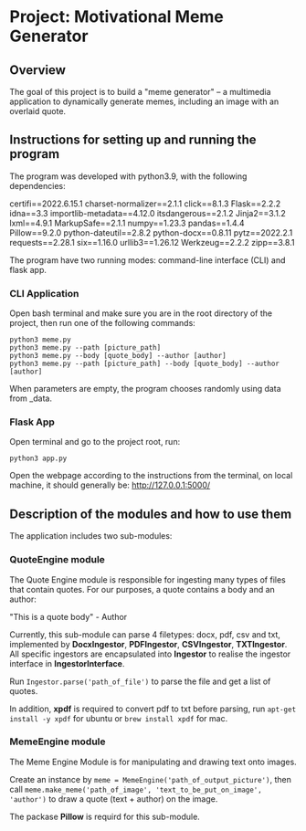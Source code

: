 # Project: Motivational Meme Generator

## Overview

The goal of this project is to build a "meme generator" – a multimedia
application to dynamically generate memes, including an image with an overlaid
quote.


## Instructions for setting up and running the program

The program was developed with python3.9, with the following dependencies:

certifi==2022.6.15.1
charset-normalizer==2.1.1
click==8.1.3
Flask==2.2.2
idna==3.3
importlib-metadata==4.12.0
itsdangerous==2.1.2
Jinja2==3.1.2
lxml==4.9.1
MarkupSafe==2.1.1
numpy==1.23.3
pandas==1.4.4
Pillow==9.2.0
python-dateutil==2.8.2
python-docx==0.8.11
pytz==2022.2.1
requests==2.28.1
six==1.16.0
urllib3==1.26.12
Werkzeug==2.2.2
zipp==3.8.1

The program have two running modes: command-line interface (CLI) and flask app.

### CLI Application

Open bash terminal and make sure you are in the root directory of the project,
then run one of the following commands:

```
python3 meme.py
python3 meme.py --path [picture_path]
python3 meme.py --body [quote_body] --author [author]
python3 meme.py --path [picture_path] --body [quote_body] --author [author]
```

When parameters are empty, the program chooses randomly using data from _data.


### Flask App

Open terminal and go to the project root, run:

```
python3 app.py
```

Open the webpage according to the instructions from the terminal, on local
machine, it should generally be: http://127.0.0.1:5000/


## Description of the modules and how to use them

The application includes two sub-modules:

### QuoteEngine module

The Quote Engine module is responsible for ingesting many types of files that
contain quotes. For our purposes, a quote contains a body and an author:

"This is a quote body" - Author

Currently, this sub-module can parse 4 filetypes: docx, pdf, csv and txt,
implemented by **DocxIngestor**, **PDFIngestor**, **CSVIngestor**,
**TXTIngestor**. All specific ingestors are encapsulated into **Ingestor**
to realise the ingestor interface in **IngestorInterface**.

Run `Ingestor.parse('path_of_file')` to parse the file and get a list of quotes.

In addition, **xpdf** is required to convert pdf to txt before parsing,
run `apt-get install -y xpdf` for ubuntu or `brew install xpdf` for mac.

### MemeEngine module

The Meme Engine Module is for manipulating and drawing text onto images.

Create an instance by `meme = MemeEngine('path_of_output_picture')`, then call
`meme.make_meme('path_of_image', 'text_to_be_put_on_image', 'author')` to
draw a quote (text + author) on the image.

The packase **Pillow** is requird for this sub-module.
